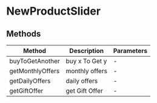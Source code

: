 # NewProductSlider

## Methods

<!-- @vuese:NewProductSlider:methods:start -->
|Method|Description|Parameters|
|---|---|---|
|buyToGetAnother|buy x To Get y|-|
|getMonthlyOffers|monthly offers|-|
|getDailyOffers|daily offers|-|
|getGiftOffer|get Gift Offer|-|

<!-- @vuese:NewProductSlider:methods:end -->


